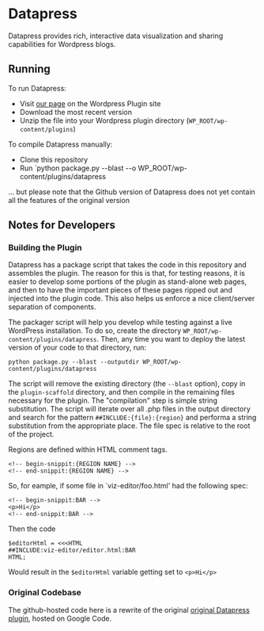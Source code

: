 Datapress
=========

Datapress provides rich, interactive data visualization and sharing capabilities for Wordpress blogs.

Running
-------

To run Datapress:

   * Visit [our page](https://wordpress.org/extend/plugins/datapress/) on the Wordpress Plugin site
   * Download the most recent version
   * Unzip the file into your Wordpress plugin directory (`WP_ROOT/wp-content/plugins`)

To compile Datapress manually:

   * Clone this repository
   * Run `python package.py --blast --o WP_ROOT/wp-content/plugins/datapress

... but please note that the Github version of Datapress does not yet contain all the features of the original version

Notes for Developers
--------------------

### Building the Plugin

Datapress has a package script that takes the code in this repository and assembles the plugin. The reason for this is that, for testing reasons, it is easier to develop some portions of the plugin as stand-alone web pages, and then to have the important pieces of these pages ripped out and injected into the plugin code. This also helps us enforce a nice client/server separation of components.

The packager script will help you develop while testing against a live WordPress installation. To do so, create the directory `WP_ROOT/wp-content/plugins/datapress`. Then, any time you want to deploy the latest version of your code to that directory, run:

    python package.py --blast --outputdir WP_ROOT/wp-content/plugins/datapress

The script will remove the existing directory (the `--blast` option), copy in the `plugin-scaffold` directory, and then compile in the remaining files necessary for the plugin. The "compilation" step is simple string substitution. The script will iterate over all .php files in the output directory and search for the pattern `##INCLUDE:{file}:{region}` and performa a string substitution from the appropriate place. The file spec is relative to the root of the project.

Regions are defined within HTML comment tags.
    
    <!-- begin-snippit:{REGION NAME} -->
    <!-- end-snippit:{REGION NAME} -->

So, for eample, if some file in `viz-editor/foo.html' had the following spec:

    <!-- begin-snippit:BAR -->
    <p>Hi</p>
    <!-- end-snippit:BAR -->

Then the code
    
    $editorHtml = <<<HTML
    ##INCLUDE:viz-editor/editor.html:BAR
    HTML;

Would result in the `$editorHtml` variable getting set to `<p>Hi</p>`
### Original Codebase

The github-hosted code here is a rewrite of the original [original Datapress plugin](http://code.google.com/p/datapress), hosted on Google Code.
